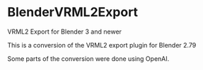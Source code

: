 # BlenderVRML2Export
VRML2 Export for Blender 3 and newer

This is a conversion of the VRML2 export plugin for Blender 2.79

Some parts of the conversion were done using OpenAI.
